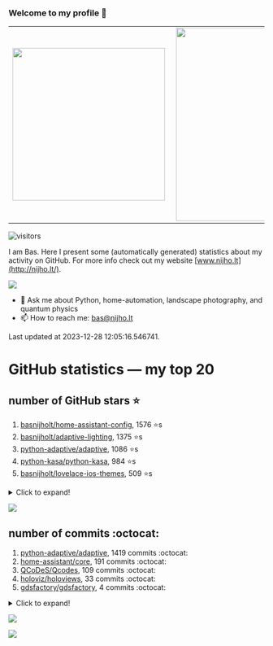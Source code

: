 ### Welcome to my profile 👋

<center>
  <table>
    <tr>
        <td><img width="300px" align="left" src="https://github-readme-stats.vercel.app/api/top-langs/?username=basnijholt&hide=TeX,Jupyter%20Notebook&layout=compact&theme=radical" /></td>
        <td><img align='right' src="https://github-readme-stats.vercel.app/api?username=basnijholt&show_icons=true&theme=radical" width="380"></td>
    </tr>
  </table>
</center>

![visitors](https://visitor-badge.glitch.me/badge?page_id=basnijholt.visitor-badge)

I am Bas. Here I present some (automatically generated) statistics about my activity on GitHub. For more info check out my website [www.nijho.lt](http://nijho.lt/).

![](https://www.nijho.lt/authors/admin/avatar_hu9e60e4b9bc120dfb6a666009f2878da6_182107_250x250_fill_q90_lanczos_center.jpg)

- 💬 Ask me about Python, home-automation, landscape photography, and quantum physics
- 📫 How to reach me: bas@nijho.lt

Last updated at 2023-12-28 12:05:16.546741.

# GitHub statistics — my top 20

## number of GitHub stars ⭐️

1. [basnijholt/home-assistant-config](https://github.com/basnijholt/home-assistant-config/), 1576 ⭐️s
2. [basnijholt/adaptive-lighting](https://github.com/basnijholt/adaptive-lighting/), 1375 ⭐️s
3. [python-adaptive/adaptive](https://github.com/python-adaptive/adaptive/), 1086 ⭐️s
4. [python-kasa/python-kasa](https://github.com/python-kasa/python-kasa/), 984 ⭐️s
5. [basnijholt/lovelace-ios-themes](https://github.com/basnijholt/lovelace-ios-themes/), 509 ⭐️s
<details><summary>Click to expand!</summary>

6. [basnijholt/lovelace-ios-dark-mode-theme](https://github.com/basnijholt/lovelace-ios-dark-mode-theme/), 430 ⭐️s
7. [basnijholt/miflora](https://github.com/basnijholt/miflora/), 361 ⭐️s
8. [basnijholt/rsync-time-machine.py](https://github.com/basnijholt/rsync-time-machine.py/), 353 ⭐️s
9. [topocm/topocm_content](https://github.com/topocm/topocm_content/), 257 ⭐️s
10. [basnijholt/home-assistant-streamdeck-yaml](https://github.com/basnijholt/home-assistant-streamdeck-yaml/), 153 ⭐️s
11. [basnijholt/home-assistant-macbook-touch-bar](https://github.com/basnijholt/home-assistant-macbook-touch-bar/), 94 ⭐️s
12. [basnijholt/unidep](https://github.com/basnijholt/unidep/), 91 ⭐️s
13. [kwant-project/kwant](https://github.com/kwant-project/kwant/), 80 ⭐️s
14. [basnijholt/markdown-code-runner](https://github.com/basnijholt/markdown-code-runner/), 75 ⭐️s
15. [basnijholt/home-assistant-streamdeck-yaml-addon](https://github.com/basnijholt/home-assistant-streamdeck-yaml-addon/), 54 ⭐️s
16. [basnijholt/aiokef](https://github.com/basnijholt/aiokef/), 34 ⭐️s
17. [basnijholt/thesis-cover](https://github.com/basnijholt/thesis-cover/), 29 ⭐️s
18. [basnijholt/adaptive-scheduler](https://github.com/basnijholt/adaptive-scheduler/), 23 ⭐️s
19. [basnijholt/instacron](https://github.com/basnijholt/instacron/), 20 ⭐️s
20. [kwant-project/kwant-tutorial-2016](https://github.com/kwant-project/kwant-tutorial-2016/), 18 ⭐️s

</details>

![](https://github.com/basnijholt/basnijholt/raw/main/stars_over_time.png)

## number of commits :octocat:

1. [python-adaptive/adaptive](https://github.com/python-adaptive/adaptive/), 1419 commits :octocat:
2. [home-assistant/core](https://github.com/home-assistant/core/), 191 commits :octocat:
3. [QCoDeS/Qcodes](https://github.com/QCoDeS/Qcodes/), 109 commits :octocat:
4. [holoviz/holoviews](https://github.com/holoviz/holoviews/), 33 commits :octocat:
5. [gdsfactory/gdsfactory](https://github.com/gdsfactory/gdsfactory/), 4 commits :octocat:
<details><summary>Click to expand!</summary>

6. [RobinUS2/golang-moving-average](https://github.com/RobinUS2/golang-moving-average/), 0 commits :octocat:
7. [basnijholt/basnijholt](https://github.com/basnijholt/basnijholt/), 0 commits :octocat:
8. [basnijholt/nanowire-qpc-spectrum](https://github.com/basnijholt/nanowire-qpc-spectrum/), 0 commits :octocat:
9. [sobolevn/git-secret](https://github.com/sobolevn/git-secret/), 0 commits :octocat:
10. [conda-forge/paramiko-feedstock](https://github.com/conda-forge/paramiko-feedstock/), 0 commits :octocat:
11. [nipype/pydra](https://github.com/nipype/pydra/), 0 commits :octocat:
12. [SchedMD/slurm](https://github.com/SchedMD/slurm/), 0 commits :octocat:
13. [hassio-addons/addon-vscode](https://github.com/hassio-addons/addon-vscode/), 0 commits :octocat:
14. [conda/conda](https://github.com/conda/conda/), 0 commits :octocat:
15. [conda-forge/azure-cosmos-feedstock](https://github.com/conda-forge/azure-cosmos-feedstock/), 0 commits :octocat:
16. [conda-forge/dataproperty-feedstock](https://github.com/conda-forge/dataproperty-feedstock/), 0 commits :octocat:
17. [conda-forge/mumps-feedstock](https://github.com/conda-forge/mumps-feedstock/), 0 commits :octocat:
18. [python-adaptive/adaptive](https://github.com/python-adaptive/adaptive/), 0 commits :octocat:
19. [pre-commit/pre-commit](https://github.com/pre-commit/pre-commit/), 0 commits :octocat:
20. [basnijholt/adaptive-talk](https://github.com/basnijholt/adaptive-talk/), 0 commits :octocat:

</details>

![](https://github.com/basnijholt/basnijholt/raw/main/commits_per_hour.png)

![](https://github.com/basnijholt/basnijholt/raw/main/commits_per_weekday.png)

